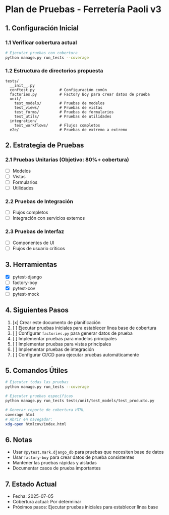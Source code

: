 # Plan de Pruebas - Ferretería Paoli v3

## 1. Configuración Inicial

### 1.1 Verificar cobertura actual

```bash
# Ejecutar pruebas con cobertura
python manage.py run_tests --coverage
```

### 1.2 Estructura de directorios propuesta

```
tests/
  __init__.py
  conftest.py           # Configuración común
  factories.py          # Factory Boy para crear datos de prueba
  unit/
    test_models/        # Pruebas de modelos
    test_views/         # Pruebas de vistas
    test_forms/         # Pruebas de formularios
    test_utils/         # Pruebas de utilidades
  integration/
    test_workflows/     # Flujos completos
  e2e/                  # Pruebas de extremo a extremo
```

## 2. Estrategia de Pruebas

### 2.1 Pruebas Unitarias (Objetivo: 80%+ cobertura)
- [ ] Modelos
- [ ] Vistas
- [ ] Formularios
- [ ] Utilidades

### 2.2 Pruebas de Integración
- [ ] Flujos completos
- [ ] Integración con servicios externos

### 2.3 Pruebas de Interfaz
- [ ] Componentes de UI
- [ ] Flujos de usuario críticos

## 3. Herramientas

- [x] pytest-django
- [ ] factory-boy
- [x] pytest-cov
- [ ] pytest-mock

## 4. Siguientes Pasos

1. [x] Crear este documento de planificación
2. [ ] Ejecutar pruebas iniciales para establecer línea base de cobertura
3. [ ] Configurar `factories.py` para generar datos de prueba
4. [ ] Implementar pruebas para modelos principales
5. [ ] Implementar pruebas para vistas principales
6. [ ] Implementar pruebas de integración
7. [ ] Configurar CI/CD para ejecutar pruebas automáticamente

## 5. Comandos Útiles

```bash
# Ejecutar todas las pruebas
python manage.py run_tests --coverage

# Ejecutar pruebas específicas
python manage.py run_tests tests/unit/test_models/test_producto.py

# Generar reporte de cobertura HTML
coverage html
# Abrir en navegador:
xdg-open htmlcov/index.html
```

## 6. Notas

- Usar `@pytest.mark.django_db` para pruebas que necesiten base de datos
- Usar `factory-boy` para crear datos de prueba consistentes
- Mantener las pruebas rápidas y aisladas
- Documentar casos de prueba importantes

## 7. Estado Actual

- Fecha: 2025-07-05
- Cobertura actual: Por determinar
- Próximos pasos: Ejecutar pruebas iniciales para establecer línea base
